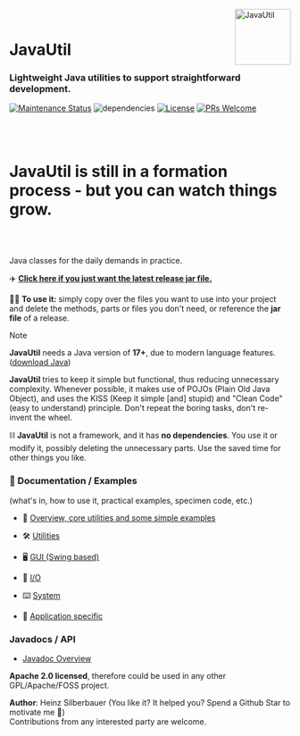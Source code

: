 
<img src="https://upload.wikimedia.org/wikipedia/commons/thumb/0/0b/Oxygen480-actions-office-chart-pie.svg/128px-Oxygen480-actions-office-chart-pie.svg.png" 
alt="JavaUtil" align="right" style="right:40px; top:18px; width:100px; border:none;" />

<br />

# JavaUtil 

<h3>Lightweight Java utilities to support straightforward development.</h3>

[![Maintenance Status](https://badgen.net/badge/maintenance/active/green)](https://github.com/openworld42/JavaUtil#maintenance-status)
![dependencies](https://img.shields.io/badge/dependencies-none-orange)
[![License](https://badgen.net/badge/issue/active/blue)](https://github.com/openworld42/JavaUtil/issues)
[![PRs Welcome](https://img.shields.io/badge/PRs-welcome-brightgreen.svg?style=flat-square)](https://makeapullrequest.com) 

<br />
<br />

# JavaUtil is still in a formation process - but you can watch things grow.

<br />
<br />


Java classes for the daily demands in practice. 

:airplane: **[Click here if you just want the latest release jar file.](https://github.com/openworld42/JavaTemplate/blob/master/template_v1.1.0.jar)**

:mechanic: **To use it:** simply copy over the files you want to use into your project and delete the methods, parts or files you don't need, or reference the **jar file** of a release. 

> [!NOTE]
> **JavaUtil** needs a Java version of **17+**, due to modern language features. ([download Java](https://openjdk.org/))

**JavaUtil** tries to keep it simple but functional, 
thus reducing unnecessary complexity. Whenever possible, it makes use  of POJOs (Plain Old Java Object), and uses the KISS (Keep it simple [and] stupid) and "Clean Code" (easy to understand) principle. Don't repeat the boring tasks, don't re-invent the wheel. 

:chains: **JavaUtil** is not a framework, and it has **no dependencies**. You use it or modify it, possibly deleting the unnecessary parts. Use the saved time for other things you like.

### :book: Documentation / Examples 
(what's in, how to use it, practical examples, specimen code, etc.)

- :bicyclist: [Overview, core utilities and some simple examples](examples/README.md)<br />

- :hammer_and_wrench: [Utilities](examples/util/README.md)<br />

- :desktop_computer: [GUI (Swing based)](examples/gui/README.md)<br />

- :floppy_disk: [I/O](examples/io/README.md)<br />

- :keyboard: [System](examples/system/README.md)<br />

- :iphone: [Application specific](examples/app/README.md)<br />


### Javadocs / API

- [Javadoc Overview][javadoc_url]<br />



**Apache 2.0 licensed**, therefore could be used in any other GPL/Apache/FOSS project.<br />

**Author**: Heinz Silberbauer  (You like it? It helped you? Spend a Github Star to motivate me **🐳**)<br />
Contributions from any interested party are welcome.

<!-- Repository -->

[repo_url]: https://github.com/openworld42/JavaUtil
[examples_top_url]: https://github.com/openworld42/JavaUtil/examples/README.md
[javadoc_url]: https://github.com/openworld42/JavaUtil/javadoc/index.html


